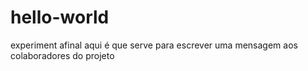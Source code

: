 # hello-world
experiment
afinal aqui é que serve para escrever uma mensagem aos colaboradores do projeto
